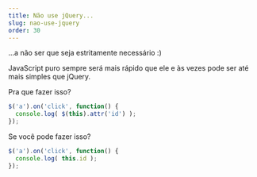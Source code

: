 ```yaml
---
title: Não use jQuery...
slug: nao-use-jquery
order: 30
---
```


...a não ser que seja estritamente necessário :)

JavaScript puro sempre será mais rápido que ele e às vezes pode ser até mais simples que jQuery.

Pra que fazer isso?

```js
$('a').on('click', function() {
  console.log( $(this).attr('id') );
});
```

Se você pode fazer isso?

```js
$('a').on('click', function() {
  console.log( this.id );
});
```
